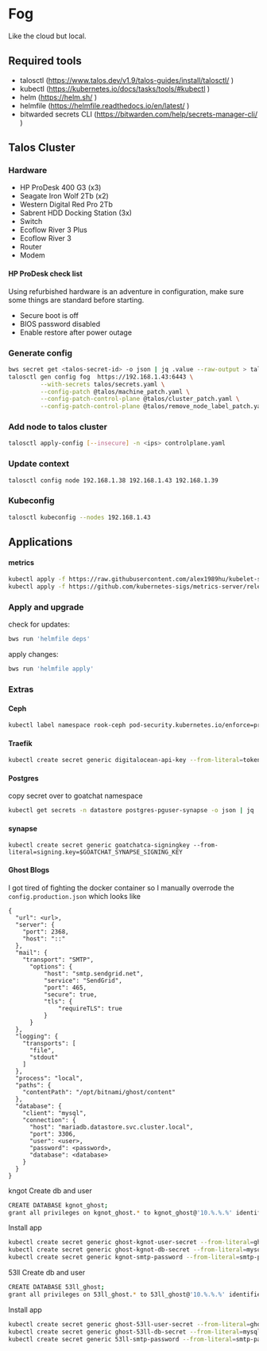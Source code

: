 # Fog
Like the cloud but local.

## Required tools
- talosctl (https://www.talos.dev/v1.9/talos-guides/install/talosctl/ )
- kubectl (https://kubernetes.io/docs/tasks/tools/#kubectl )
- helm (https://helm.sh/ )
- helmfile (https://helmfile.readthedocs.io/en/latest/ )
- bitwarded secrets CLI (https://bitwarden.com/help/secrets-manager-cli/ )

## Talos Cluster
### Hardware
- HP ProDesk 400 G3 (x3)
- Seagate Iron Wolf 2Tb (x2)
- Western Digital Red Pro 2Tb
- Sabrent HDD Docking Station (3x)
- Switch
- Ecoflow River 3 Plus
- Ecoflow River 3
- Router
- Modem

#### HP ProDesk check list
Using refurbished hardware is an adventure in configuration, make sure some things are standard before starting.
- Secure boot is off
- BIOS password disabled
- Enable restore after power outage

### Generate config
```sh
bws secret get <talos-secret-id> -o json | jq .value --raw-output > talos/secrets.yaml
talosctl gen config fog  https://192.168.1.43:6443 \
         --with-secrets talos/secrets.yaml \
         --config-patch @talos/machine_patch.yaml \
         --config-patch-control-plane @talos/cluster_patch.yaml \
         --config-patch-control-plane @talos/remove_node_label_patch.yaml
```
### Add node to talos cluster
```sh
talosctl apply-config [--insecure] -n <ips> controlplane.yaml
```
### Update context
```sh
talosctl config node 192.168.1.38 192.168.1.43 192.168.1.39
```

### Kubeconfig
```sh
talosctl kubeconfig --nodes 192.168.1.43
```

## Applications

#### metrics
```sh
kubectl apply -f https://raw.githubusercontent.com/alex1989hu/kubelet-serving-cert-approver/main/deploy/standalone-install.yaml
kubectl apply -f https://github.com/kubernetes-sigs/metrics-server/releases/latest/download/components.yaml
```

### Apply and upgrade
check for updates:
```sh
bws run 'helmfile deps'
```
apply changes:
```sh
bws run 'helmfile apply'
```
### Extras
#### Ceph
```sh
kubectl label namespace rook-ceph pod-security.kubernetes.io/enforce=privileged
```

#### Traefik
```sh
kubectl create secret generic digitalocean-api-key --from-literal=token=$DIGITAL_OCEAN_API_TOKEN
```

#### Postgres
copy secret over to goatchat namespace
```sh
kubectl get secrets -n datastore postgres-pguser-synapse -o json | jq 'del(.metadata.resourceVersion,.metadata.uid,.metadata.ownerReferences) | .metadata.creationTimestamp=null,.metadata.namespace="goatchat"' | kubectl apply -f -
```

#### synapse
```
kubectl create secret generic goatchatca-signingkey --from-literal=signing.key=$GOATCHAT_SYNAPSE_SIGNING_KEY
```

#### Ghost Blogs
I got tired of fighting the docker container so I manually overrode the `config.production.json`
which looks like
```
{
  "url": <url>,
  "server": {
    "port": 2368,
    "host": "::"
  },
  "mail": {
    "transport": "SMTP",
      "options": {
          "host": "smtp.sendgrid.net",
          "service": "SendGrid",
          "port": 465,
          "secure": true,
          "tls": {
              "requireTLS": true
          }
      }
  },
  "logging": {
    "transports": [
      "file",
      "stdout"
    ]
  },
  "process": "local",
  "paths": {
    "contentPath": "/opt/bitnami/ghost/content"
  },
  "database": {
    "client": "mysql",
    "connection": {
      "host": "mariadb.datastore.svc.cluster.local",
      "port": 3306,
      "user": <user>,
      "password": <password>,
      "database": <database>
    }
  }
}
```
kngot
Create db and user
```sh
CREATE DATABASE kgnot_ghost;
grant all privileges on kgnot_ghost.* to kgnot_ghost@'10.%.%.%' identified by '$KGNOT_MYSQL_PASSWORD';
```
Install app
```sh
kubectl create secret generic ghost-kgnot-user-secret --from-literal=ghost-password=$KGNOT_GHOST_USER_PASSWORD
kubectl create secret generic ghost-kgnot-db-secret --from-literal=mysql-password=$KGNOT_MYSQL_PASSWORD
kubectl create secret generic kgnot-smtp-password --from-literal=smtp-password=$KNGOT_SMTP_PASSWORD
```
53ll
Create db and user
```sh
CREATE DATABASE 53ll_ghost;
grant all privileges on 53ll_ghost.* to 53ll_ghost@'10.%.%.%' identified by '$GHOST_53LL_MYSQL_PASSWORD';
```
Install app
```sh
kubectl create secret generic ghost-53ll-user-secret --from-literal=ghost-password=$GHOST_53LL_USER_PASSWORD
kubectl create secret generic ghost-53ll-db-secret --from-literal=mysql-password=$GHOST_53LL_MYSQL_PASSWORD
kubectl create secret generic 53ll-smtp-password --from-literal=smtp-password=$GHOST_53LL_SMTP_PASSWORD
```
